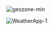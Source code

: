 ![geozone-min](https://user-images.githubusercontent.com/93000060/177224240-76acb3ff-31c0-4a53-8e35-de31b11c2515.png)

![WeatherApp-1](https://user-images.githubusercontent.com/93000060/178063278-383aac00-b6a6-48e2-872b-2ab6b0fe2ff6.png)
